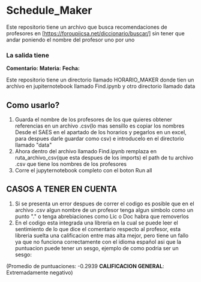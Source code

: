 # Schedule_Maker
Este repositorio tiene un archivo que busca recomendaciones de profesores en [https://foroupiicsa.net/diccionario/buscar/] sin tener que andar poniendo el nombre del profesor uno por uno 

### La salida tiene 

**Comentario:** 
**Materia:** 
**Fecha:** 


Este repositorio tiene un directorio llamado HORARIO_MAKER donde tien un archivo en jupiternotebook llamado Find.ipynb y otro directorio llamado data 

## Como usarlo?

1. Guarda el nombre de los profesores de los que quieres obtener referencias en un archivo .csv(lo mas sensillo es copiar los nombres Desde el SAES en el apartado de los horarios y pegarlos en un excel, para despues darle guardar como csv) e introducelo en el directorio llamado "data"
2. Ahora dentro del archivo llamado Find.ipynb remplaza en ruta_archivo_csv(que esta despues de los imports) el path de tu archivo .csv que tiene los nombres de los profesores
3. Corre el jupyternotebook completo con el boton Run all

## CASOS A TENER EN CUENTA 

1. Si se presenta un error despues de correr el codigo es posible que en el archivo .csv algun nombre de un profesor tenga algun simbolo como un punto "." o tenga abrebiaciones como Lic o Doc habra que removerlos
2. En el codigo esta integrada una libreria en la cual se puede leer el sentimiento de lo que dice el comentario respecto al profesor, esta libreria suelta una calificacion entre mas alta mejor, pero tiene un fallo ya que no funciona correctamente con el idioma español asi que la puntuacion puede tener un sesgo, ejemplo de como podria ser un sesgo:

(Promedio de puntuaciones: -0.2939
****CALIFICACION GENERAL****: Extremadamente negativo)

   
